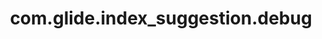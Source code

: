 ---
weight: 805
layout: page
title: com.glide.index_suggestion.debug
description: ""
value: "false"
---